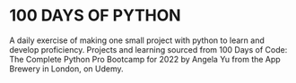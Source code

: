# 100 DAYS OF PYTHON

A daily exercise of making one small project with python to learn and develop proficiency.
Projects and learning sourced from 100 Days of Code: The Complete Python Pro Bootcamp for 2022 by Angela Yu from the App Brewery in London, on Udemy. 